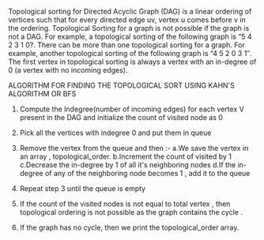 Topological sorting for Directed Acyclic Graph (DAG) is a linear ordering of vertices such that for every directed edge uv, vertex u comes before v in the ordering. Topological Sorting for a graph is not possible if the graph is not a DAG.
For example, a topological sorting of the following graph is “5 4 2 3 1 0?. There can be more than one topological sorting for a graph. For example, another topological sorting of the following graph is “4 5 2 0 3 1″. The first vertex in topological sorting is always a vertex with an in-degree of 0 (a vertex with no incoming edges).

ALGORITHM FOR FINDING THE TOPOLOGICAL SORT USING KAHN'S ALGORITHM OR BFS

1. Compute the Indegree(number of incoming edges) for each vertex V present in the DAG and initialize the count of visited node as 0
2. Pick all the vertices with indegree 0 and put them in queue 
3. Remove the vertex from the queue and then :-
  a.We save the vertex in an array , topological_order.
  b.Increment the count of visited by 1 
  c.Decrease the in-degree by 1 of all it's neighboring nodes
  d.If the in-degree of any of the neighboring node becomes 1 , add it to the queue 

4. Repeat step 3 until the queue is empty 
5. If the count of the visited nodes is not equal to total vertex , then topological ordering is not possible as the graph contains the cycle .
6. If the graph has no cycle, then we print the topological_order array.